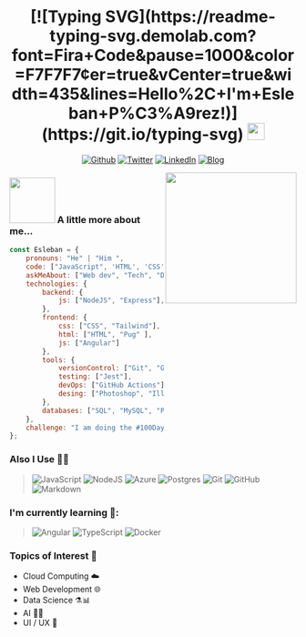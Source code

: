 <h1 align="center">
[![Typing SVG](https://readme-typing-svg.demolab.com?font=Fira+Code&pause=1000&color=F7F7F7&center=true&vCenter=true&width=435&lines=Hello%2C+I'm+Esleban+P%C3%A9rez!)](https://git.io/typing-svg) <img src="https://user-images.githubusercontent.com/99141560/167270557-85d44198-8338-45d1-bdc1-9236a38011b8.gif" width="30"> 
</h1>

<p align="center">
<a href="https://github.com/EslebanPerez" target="_blank"><img alt="Github" 
src="https://img.shields.io/badge/GitHub-%2312100E.svg?&style=for-the-badge&logo=Github&logoColor=white" /></a> 
<a href="https://twitter.com/EslebanPerez" target="_blank"><img alt="Twitter" 
src="https://img.shields.io/badge/twitter-%2312100E.svg?&style=for-the-badge&logo=twitter&logoColor=blue" /></a> 
<a href="https://www.linkedin.com/in/esleban-perez-729a83232/" target="_blank"><img alt="LinkedIn" 
src="https://img.shields.io/badge/linkedin-%2312100E.svg?&style=for-the-badge&logo=linkedin&logoColor=blue" /></a> 
<a href="https://eslebanperez.github.io/my_launchx_blog/" target="_blank"><img alt="Blog" 
src="https://img.shields.io/badge/website-000000?style=for-the-badge&logo=About.me&logoColor=white" /></a> 

</p>

<!-- ### ABOUT ME

I'm a versatile developer, with experience in building web platforms.<br>I like accessibility, performance and robust code. In addition, I also like to help and communicate as much as I can. I usually answer questions or solve some issues on GitHub, Stack Overflow or on tech communities because that not only helps others, but also helps me. -->



<img align='right' src="https://i.giphy.com/media/jdPMeyv9rn0hZHh8n9/giphy.webp" width="230">

### <img src="https://media2.giphy.com/media/j5hWF2V3RlNGItTkGc/200w.webp?cid=ecf05e47gsdsk9fybqr5foydbu97ekk8qukprzww2j7tvcwt&rid=200w.webp&ct=s" width="80"> A little more about me...  

```javascript
const Esleban = {
    pronouns: "He" | "Him ",
    code: ["JavaScript", 'HTML', 'CSS', 'Python' ],
    askMeAbout: ["Web dev", "Tech", "Disney movies", ],
    technologies: {
        backend: {
            js: ["NodeJS", "Express"],
        },
        frontend: {
            css: ["CSS", "Tailwind"],
            html: ["HTML", "Pug" ],
            js: ["Angular"]
        },
        tools: {
            versionControl: ["Git", "GitHub"],
            testing: ["Jest"],
            devOps: ["GitHub Actions"],
            desing: ["Photoshop", "Illustrator", "Figma"]
        },
        databases: ["SQL", "MySQL", "PostgreSQL"]
    },
    challenge: "I am doing the #100DaysOfCode challenge focused on Javascript and Typescript"
};
```
### Also I Use 👨‍💻
> ![JavaScript](https://img.shields.io/badge/javascript-%23323330.svg?style=for-the-badge&logo=javascript&logoColor=%23F7DF1E)
> ![NodeJS](https://img.shields.io/badge/node.js-6DA55F?style=for-the-badge&logo=node.js&logoColor=white)
> ![Azure](https://img.shields.io/badge/azure-%230072C6.svg?style=for-the-badge&logo=microsoftazure&logoColor=white)
> ![Postgres](https://img.shields.io/badge/postgres-%23316192.svg?style=for-the-badge&logo=postgresql&logoColor=white)
> ![Git](https://img.shields.io/badge/git-%23F05033.svg?style=for-the-badge&logo=git&logoColor=white)
> ![GitHub](https://img.shields.io/badge/github-%23121011.svg?style=for-the-badge&logo=github&logoColor=white)
> ![Markdown](https://img.shields.io/badge/markdown-%23000000.svg?style=for-the-badge&logo=markdown&logoColor=white)

### I'm currently learning 📙:
> ![Angular](https://img.shields.io/badge/angular-%23DD0031.svg?style=for-the-badge&logo=angular&logoColor=white)
> ![TypeScript](https://img.shields.io/badge/typescript-%23007ACC.svg?style=for-the-badge&logo=typescript&logoColor=white)
> ![Docker](https://img.shields.io/badge/docker-%230db7ed.svg?style=for-the-badge&logo=docker&logoColor=white)


### Topics of Interest 💬
- Cloud Computing ☁️
- Web Development 🌐
- Data Science ⚗️📊
- AI 🤖🧠
- UI / UX 🎨 
